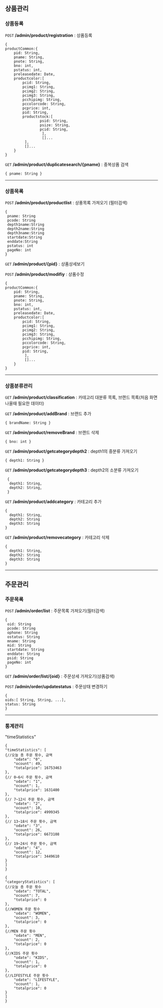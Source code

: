 ## 상품관리


### 상품등록

`POST` **/admin/product/registration** : 상품등록
```
{
productCommon:{
	pid: String,
	pname: String,
	pnote: String,
	bno: int,
	pstatus: int,
	preleasedate: Date,
	productcolor:[
		pcid: String,
		pcimg1: String,
		pcimg2: String,
		pcimg3: String,
		pcchipimg: String,
		pccolorcode: String,
		pcprice: int,
		pid: String,
		productstock:[
				psid: String,
				psize: String,
				pcid: String,
			     ],
			     []...
	     ],
	     []...
	}
}
```

`GET` **/admin/product/duplicatesearch/{pname}** : 중복상품 검색
```
{ pname: String }
```


-----------------------------------------
### 상품목록

`POST` **/admin/product/productlist** : 상풍목록 가져오기 (필터검색)
```
{
 pname: String
 pcode: String
 depth1name:String
 depth2name:String
 depth3name:String
 startdate:String
 enddate:String
 pstatus: int
 pageNo: int
}
```

`GET` **/admin/product/{pid}** : 상품상세보기


`POST` **/admin/product/modifiy** : 상품수정
```
{
productCommon:{
	pid: String,
	pname: String,
	pnote: String,
	bno: int,
	pstatus: int,
	preleasedate: Date,
	productcolor:[
		pcid: String,
		pcimg1: String,
		pcimg2: String,
		pcimg3: String,
		pcchipimg: String,
		pccolorcode: String,
		pcprice: int,
		pid: String,
	     ],
	     []...
	}
}
```

-----------------------------------------
### 상품분류관리

`GET` **/admin/product/classification** : 카테고리 대분류 목록, 브랜드 목록(처음 화면 나올때 필요한 데이터)

`GET` **/admin/product/addBrand** : 브랜드 추가
```
{ brandName: String }
```

`GET` **/admin/product/removeBrand** : 브랜드 삭제
```
{ bno: int }
```

`GET` **/admin/product/getcategorydepth2** : depth1의 중분류 가져오기
```
{ depth1: String }
```

`GET` **/admin/product/getcategorydepth3** : depth2의 소분류 가져오기
```
 {
  depth1: String,
  depth2: String,
 }
```

`GET` **/admin/product/addcategory** : 카테고리 추가
```
{ 
  depth1: String,
  depth2: String
  depth3: String
}
```

`GET` **/admin/product/removecategory** : 카테고리 삭제
```
{ 
  depth1: String,
  depth2: String
  depth3: String
}
```
-----------------------------------------

## 주문관리


### 주문목록

`POST` **/admin/order/list** : 주문목록 가져오기(필터검색)
```
{
 oid: String
 pcode: String
 ophone: String
 ostatus: String
 mname: String
 mid: String
 startdate: String
 enddate: String
 psid: String
 pageNo: int
}
```

`GET` **/admin/order/list/{oid}** : 주문상세 가져오기(상품검색)

`POST` **/admin/order/updatestatus** : 주문상태 변경하기
```
{
oids:[ String, String, ...],
status: String
}
```

-----------------------------------------
### 통계관리

"timeStatistics"
```
{
"timeStatistics": [
{//오늘 총 주문 횟수, 금액
    "odate": "0",
    "ocount": 49,
    "totalprice": 16753463
},
{// 0~6시 주문 횟수, 금액
    "odate": "1",
    "ocount": 1,
    "totalprice": 1631400
},
{// 7~12시 주문 횟수, 금액
    "odate": "2",
    "ocount": 10,
    "totalprice": 4999345
},
{// 13~18시 주문 횟수, 금액
    "odate": "3",
    "ocount": 26,
    "totalprice": 6673108
},
{// 19~24시 주문 횟수, 금액
    "odate": "4",
    "ocount": 12,
    "totalprice": 3449610
}
]
}
```

```
{
"categoryStatistics": [
{//오늘 총 주문 횟수
    "odate": "TOTAL",
    "ocount": 7,
    "totalprice": 0
},
{//WOMEN 주문 횟수
    "odate": "WOMEN",
    "ocount": 3,
    "totalprice": 0
},
{//MEN 주문 횟수
    "odate": "MEN",
    "ocount": 2,
    "totalprice": 0
},
{//KIDS 주문 횟수
    "odate": "KIDS",
    "ocount": 1,
    "totalprice": 0
},
{//LIFESTYLE 주문 횟수
    "odate": "LIFESTYLE",
    "ocount": 1,
    "totalprice": 0
}
]
}
```
